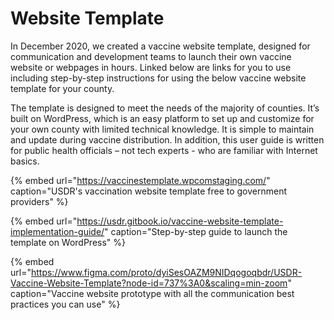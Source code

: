 # Website Template

In December 2020, we created a vaccine website template, designed for communication and development teams to launch their own vaccine website or webpages in hours. Linked below are links for you to use including step-by-step instructions for using the below vaccine website template for your county. 

The template is designed to meet the needs of the majority of counties. It’s built on WordPress, which is an easy platform to set up and customize for your own county with limited technical knowledge. It is simple to maintain and update during vaccine distribution. In addition, this user guide is written for public health officials – not tech experts - who are familiar with Internet basics. 

{% embed url="https://vaccinestemplate.wpcomstaging.com/" caption="USDR\'s vaccination website template free to government providers" %}

{% embed url="https://usdr.gitbook.io/vaccine-website-template-implementation-guide/" caption="Step-by-step guide to launch the template on WordPress" %}

{% embed url="https://www.figma.com/proto/dyiSesOAZM9NIDqogoqbdr/USDR-Vaccine-Website-Template?node-id=737%3A0&scaling=min-zoom" caption="Vaccine website prototype with all the communication best practices you can use" %}



